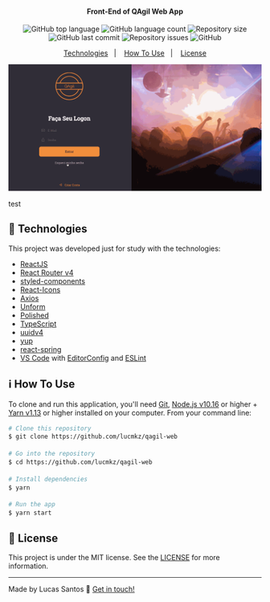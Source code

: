 <h4 align="center">
  Front-End of QAgil Web App
</h4>
<p align="center">
  <img alt="GitHub top language" src="https://img.shields.io/github/languages/top/lucmkz/qagil-web.svg">

  <img alt="GitHub language count" src="https://img.shields.io/github/languages/count/lucmkz/qagil-web.svg">

  <img alt="Repository size" src="https://img.shields.io/github/languages/code-size/lucmkz/qagil-web.svg">

  <img alt="GitHub last commit" src="https://img.shields.io/github/last-commit/lucmkz/qagil-web.svg">

  <img alt="Repository issues" src="https://img.shields.io/github/issues/lucmkz/qagil-web.svg">

  <img alt="GitHub" src="https://img.shields.io/github/license/lucmkz/qagil-web.svg">
</p>

<p align="center">
  <a href="#rocket-technologies">Technologies</a>&nbsp;&nbsp;&nbsp;|&nbsp;&nbsp;&nbsp;
  <a href="#information_source-how-to-use">How To Use</a>&nbsp;&nbsp;&nbsp;|&nbsp;&nbsp;&nbsp;
  <a href="#memo-license">License</a>
</p>

![App Screenshot](src/assets/demoQAgil.gif)

<!-- <p align="center">
  <h5 align="center">
    Available on GiHub Pages
  </h5>
</p>

<p align="center">
  <a align="center" href="http://lucaswebs.com/playlist/index.html" target="_blank">
    <img alt="Github Pages" src="https://res.cloudinary.com/dwudlwkie/image/upload/v1580429605/sdsd_qltl17.png">
  </a>
</p> -->

test

## :rocket: Technologies

This project was developed just for study with the technologies:

- [ReactJS](https://reactjs.org/)
- [React Router v4](https://github.com/ReactTraining/react-router)
- [styled-components](https://www.styled-components.com/)
- [React-Icons](https://react-icons.netlify.com/)
- [Axios](https://github.com/axios/axios)
- [Unform](https://github.com/Rocketseat/unform)
- [Polished](https://polished.js.org/)
- [TypeScript](https://www.typescriptlang.org/)
- [uuidv4](https://github.com/thenativeweb/uuidv4)
- [yup](https://github.com/jquense/yup)
- [react-spring](https://www.react-spring.io/)
- [VS Code][vc] with [EditorConfig][vceditconfig] and [ESLint][vceslint]

## :information_source: How To Use

To clone and run this application, you'll need [Git](https://git-scm.com), [Node.js v10.16][nodejs] or higher + [Yarn v1.13][yarn] or higher installed on your computer. From your command line:

```bash
# Clone this repository
$ git clone https://github.com/lucmkz/qagil-web

# Go into the repository
$ cd https://github.com/lucmkz/qagil-web

# Install dependencies
$ yarn

# Run the app
$ yarn start
```

## :memo: License

This project is under the MIT license. See the [LICENSE]() for more information.

---

Made by Lucas Santos :wave: [Get in touch!](https://www.linkedin.com/in/lucasmk/)

[nodejs]: https://nodejs.org/
[yarn]: https://yarnpkg.com/
[vc]: https://code.visualstudio.com/
[vceditconfig]: https://marketplace.visualstudio.com/items?itemName=EditorConfig.EditorConfig
[vceslint]: https://marketplace.visualstudio.com/items?itemName=dbaeumer.vscode-eslint
